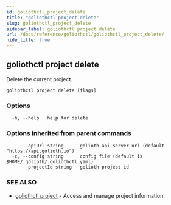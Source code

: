 ```yaml
---
id: goliothctl_project_delete
title: "goliothctl project delete"
slug: goliothctl_project_delete
sidebar_label: goliothctl project delete
url: /docs/reference/goliothctl/goliothctl_project_delete/
hide_title: true
---
```

## goliothctl project delete

Delete the current project.

```
goliothctl project delete [flags]
```

### Options

```
  -h, --help   help for delete
```

### Options inherited from parent commands

```
      --apiUrl string      golioth api server url (default "https://api.golioth.io")
  -c, --config string      config file (default is $HOME/.golioth/.goliothctl.yaml)
      --projectId string   golioth project id
```

### SEE ALSO

* [goliothctl project](/reference/command-line-tools/goliothctl/goliothctl_project)	 - Access and manage project information.

